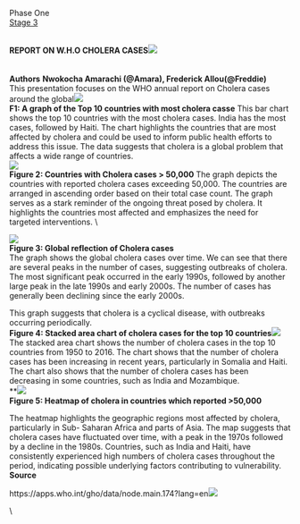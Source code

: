 <!--StartFragment-->

Phase One\
[Stage 3](https://docs.google.com/document/d/1hN2SPxu2G8q1wZPW3VHFbvZDbmP9muoIWI0-OICjtnI/edit?usp=sharing)

\
**REPORT ON W\.H.O CHOLERA CASES**![](https://lh7-rt.googleusercontent.com/docsz/AD_4nXfDRI_bE6tLNvYSoo1XOnLEzmdF19wUU3jRrDBjgZhnqRjsFtdD44qkZilbiZNnbqBACqa1qzHnq80yeqa2fX8W3oekUUmvkkHmxqpZJJHZLETBXivX1Yag23zq8rNsnZrWaU6W91owYwb5TbGxUN29oQqCrrv5rF13s4B9?key=XLSDQeeD5EPdNDbA7uph7A)
\
\
\
**Authors**
**Nwokocha Amarachi (@Amara), Frederick Allou(@Freddie)**
\
This presentation focuses on the WHO annual report on Cholera cases around the global![](https://lh7-rt.googleusercontent.com/docsz/AD_4nXcpmAiTA-CzqaLIKXCHV85inoprlAj2N10_TmAG8Noy9sOMnPBufob03uosKBSpigk4Q_B1us9BO-kpXkU4AAC8Nl04jfUeOayZ7xrsKb7Qg3b6kwwmCf6WO2aJooNqT33nIHL7tUIMentPgqIxWdKkmvJUMd_d-UbXED7L6g?key=XLSDQeeD5EPdNDbA7uph7A)
\
**F1: A graph of the Top 10 countries with most cholera casse**
This bar chart shows the top 10 countries with the most cholera cases. India has the most cases, followed by Haiti. The chart highlights the countries that are most affected by cholera and could be used to inform public health efforts to address this issue. The data suggests that cholera is a global problem that affects a wide range of countries.
\
![](https://lh7-rt.googleusercontent.com/docsz/AD_4nXfxeA1v1C2Aff33t0qpxJvg-VBCU-AITli9r6wQX4_soBjkvIbgy2JOdokD3zWD3AhNOuTdgbJq9j3BCgHBShDlpHvB4Q7AKXy6KSCKqjeDmISWWrQ4pSOf6pOKV-FIftvPUh-NIr9MYSZiOSyWTaPQP823emrcU5hzcOFKoA?key=XLSDQeeD5EPdNDbA7uph7A)
\
**Figure 2: Countries with Cholera cases > 50,000**
The graph depicts the countries with reported cholera cases exceeding 50,000. The countries are arranged in ascending order based on their total case count. The graph serves as a stark reminder of the ongoing threat posed by cholera. It highlights the countries most affected and emphasizes the need for targeted interventions.
\

![](https://lh7-rt.googleusercontent.com/docsz/AD_4nXd9da_RcZoPcKOuO8oFWqVeVspGTMgOIINvehOLoJayPF1aTs4t84OSSCwUsHn4J7bj1yG2J-m_wyEf7WPco0xMEmqIymrbJIMZWz8uNb3eC-K_7waevJzTdbi2IQ3s2ptBMy5nd2aPyvzdLWRc-kjc30kux16tXG1cLSZjVQ?key=XLSDQeeD5EPdNDbA7uph7A)
\
**Figure 3: Global reflection of Cholera cases**
\
The graph shows the global cholera cases over time. We can see that there are several peaks in the number of cases, suggesting outbreaks of cholera. The most significant peak occurred in the early 1990s, followed by another large peak in the late 1990s and early 2000s. The number of cases has generally been declining since the early 2000s.

This graph suggests that cholera is a cyclical disease, with outbreaks occurring periodically.
\
**Figure 4: Stacked area chart of cholera cases for the top 10 countries**![](https://lh7-rt.googleusercontent.com/docsz/AD_4nXcdgJmQDxni5ZtQNdhKCZFQjOtpiOdR6syk5udNCD3WGSr54bbQ6-o6btAG4zQK6WViPtnzdf00XcDxLjMRSea2GaG6MczVajZWHs_caulwk4Bs-X2WU37aUhcfF4A6IS9RlN0DoTyvWiw71exEmpte2Kl_gRa_bt1bqVhx?key=XLSDQeeD5EPdNDbA7uph7A)
\
The stacked area chart shows the number of cholera cases in the top 10 countries from 1950 to 2016. The chart shows that the number of cholera cases has been increasing in recent years, particularly in Somalia and Haiti. The chart also shows that the number of cholera cases has been decreasing in some countries, such as India and Mozambique.
\
**![](https://lh7-rt.googleusercontent.com/docsz/AD_4nXd7wZHEyQpMp45hAPUmtDWdDPMOX9BxrWL_wvD3X9jFZRz7-FzU1VCH-Y9Cnfv54fz8JHi214CjI-ovuXCkUlxlrX6PySdK0-qIvzMIV914HbAZhCwNgdGEumcgha5-IDLFRExN2cZP8V3vhYsVp2nWilgImuqOJxKzCD9u4w?key=XLSDQeeD5EPdNDbA7uph7A)
\
**Figure 5: Heatmap of cholera in countries which reported >50,000**

The heatmap highlights the geographic regions most affected by cholera, particularly in Sub- Saharan Africa and parts of Asia. The map suggests that cholera cases have fluctuated over time, with a peak in the 1970s followed by a decline in the 1980s. Countries, such as India and Haiti, have consistently experienced high numbers of cholera cases throughout the period, indicating possible underlying factors contributing to vulnerability.
\
**Source**

https\://apps.who.int/gho/data/node.main.174?lang=en![](https://lh7-rt.googleusercontent.com/docsz/AD_4nXcFzXYDRhdgGDXHQ02Nx_YL_1K3ooiS_tV7eayQqpqtXJnZrUniNsVU-RdLOOY7tphoshQL53810NH6jQj3tjUPr2u_ZldVo25WMVz-NpsV21ZlJZPNtV4eJr4_IOTa1ptq0SyyCfJbC7LvRZkp-HBDLgEEYO9CPF0kF9fMJQ?key=XLSDQeeD5EPdNDbA7uph7A)

\

